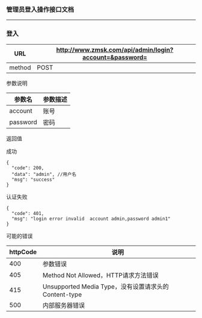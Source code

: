 ### 管理员登入操作接口文档 ###
---

### 登入

|URL|http://www.zmsk.com/api/admin/login?account=&password=|
|---|---|
|method|POST|

参数说明

|参数名|参数描述|
|---|--|
|account|账号|
|password|密码|

返回值

成功

```
{
  "code": 200,
  "data": "admin", //用户名
  "msg": "success"
}
```

认证失败

```
{
  "code": 401,
  "msg": "login error invalid  account admin,password admin1"
}
```


可能的错误

|httpCode|说明|
|---|---|
|400|参数错误|
|405|Method Not Allowed，HTTP请求方法错误|
|415|Unsupported Media Type，没有设置请求头的Content-type|
|500|内部服务器错误|





